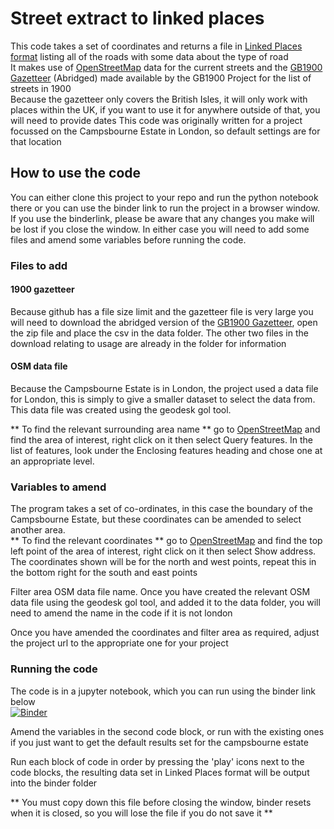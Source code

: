 # Street extract to linked places

This code takes a set of coordinates and returns a file in [Linked Places format](https://github.com/LinkedPasts/linked-places-format) listing all of the roads with some data about the type of road  
It makes use of [OpenStreetMap](http://www.openstreetmap.org/) data for the current streets and the [GB1900 Gazetteer](https://www.visionofbritain.org.uk/data/) (Abridged) made available by the GB1900 Project for the list of streets in 1900  
Because the gazetteer only covers the British Isles, it will only work with places within the UK, if you want to use it for anywhere outside of that, you will need to provide dates 
This code was originally written for a project focussed on the Campsbourne Estate in London, so default settings are for that location

## How to use the code
You can either clone this project to your repo and run the python notebook there or you can use the binder link to run the project in a browser window. If you use the binderlink, please be aware that any changes you make will be lost if you close the window. In either case you will need to add some files and amend some variables before running the code.

### Files to add

#### 1900 gazetteer
Because github has a file size limit and the gazetteer file is very large you will need to download the abridged version of the [GB1900 Gazetteer](https://www.visionofbritain.org.uk/data/), open the zip file and place the csv in the data folder. The other two files in the download relating to usage are already in the folder for information 

#### OSM data file
Because the Campsbourne Estate is in London, the project used a data file for London, this is simply to give a smaller dataset to select the data from. This data file was created using the geodesk gol tool.  

** To find the relevant surrounding area name ** go to [OpenStreetMap](http://www.openstreetmap.org/) and find the area of interest, right click on it then select Query features. In the list of features, look under the Enclosing features heading and chose one at an appropriate level.

### Variables to amend

The program takes a set of co-ordinates, in this case the boundary of the Campsbourne Estate, but these coordinates can be amended to select another area.  
** To find the relevant coordinates ** go to [OpenStreetMap](http://www.openstreetmap.org/) and find the top left point of the area of interest, right click on it then select Show address. The coordinates shown will be for the north and west points, repeat this in the bottom right for the south and east points  

Filter area OSM data file name. Once you have created the relevant OSM data file using the geodesk gol tool, and added it to the data folder, you will need to amend the name in the code if it is not london  
 
Once you have amended the coordinates and filter area as required, adjust the project url to the appropriate one for your project  



### Running the code

The code is in a jupyter notebook, which you can run using the binder link below  
[![Binder](https://mybinder.org/badge_logo.svg)](https://mybinder.org/v2/gh/JoKent/campsbourne/HEAD?urlpath=%2Fdoc%2Ftree%2Fstreet-extract-to-linked-places.ipynb)   

Amend the variables in the second code block, or run with the existing ones if you just want to get the default results set for the campsbourne estate  

Run each block of code in order by pressing the 'play' icons next to the code blocks, the resulting data set in Linked Places format will be output into the binder folder  

** You must copy down this file before closing the window, binder resets when it is closed, so you will lose the file if you do not save it  ** 


